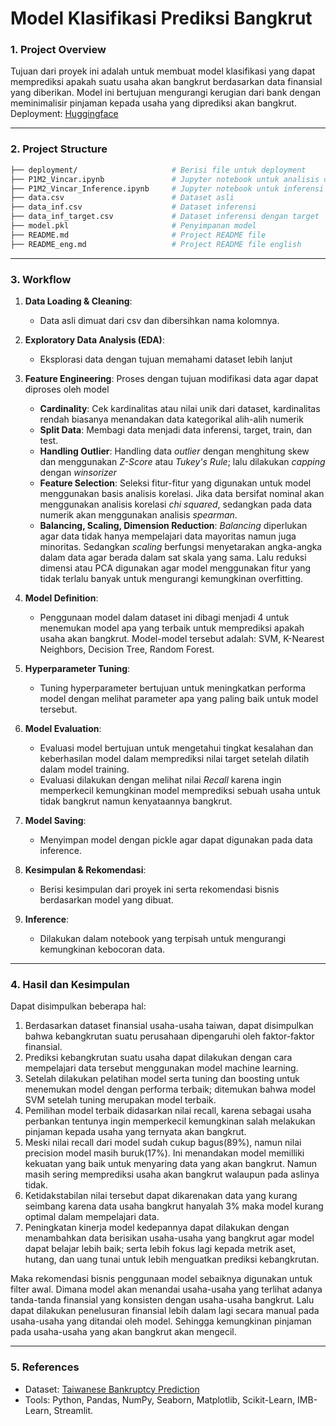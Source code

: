 # Model Klasifikasi Prediksi Bangkrut

### 1. Project Overview
Tujuan dari proyek ini adalah untuk membuat model klasifikasi yang dapat memprediksi apakah suatu usaha akan bangkrut berdasarkan data finansial yang diberikan. Model ini bertujuan mengurangi kerugian dari bank dengan meminimalisir pinjaman kepada usaha yang diprediksi akan bangkrut. <br>
Deployment: [Huggingface](https://huggingface.co/spaces/vincar12/bankrupt_predict)

---

### 2. Project Structure
```bash
├── deployment/                     # Berisi file untuk deployment
├── P1M2_Vincar.ipynb               # Jupyter notebook untuk analisis dan pembuatan model
├── P1M2_Vincar_Inference.ipynb     # Jupyter notebook untuk inferensi model
├── data.csv                        # Dataset asli
├── data_inf.csv                    # Dataset inferensi
├── data_inf_target.csv             # Dataset inferensi dengan target
├── model.pkl                       # Penyimpanan model
├── README.md                       # Project README file
├── README_eng.md                   # Project README file english
```

---

### 3. Workflow

1. **Data Loading & Cleaning**:
   - Data asli dimuat dari csv dan dibersihkan nama kolomnya.
   
2. **Exploratory Data Analysis (EDA)**:
   - Eksplorasi data dengan tujuan memahami dataset lebih lanjut

3. **Feature Engineering**: Proses dengan tujuan modifikasi data agar dapat diproses oleh model
   - **Cardinality**: Cek kardinalitas atau nilai unik dari dataset, kardinalitas rendah biasanya menandakan data kategorikal alih-alih numerik
   - **Split Data**: Membagi data menjadi data inferensi, target, train, dan test.
   - **Handling Outlier**: Handling data *outlier* dengan menghitung skew dan menggunakan *Z-Score* atau *Tukey's Rule*; lalu dilakukan *capping* dengan *winsorizer*
   - **Feature Selection**: Seleksi fitur-fitur yang digunakan untuk model menggunakan basis analisis korelasi. Jika data bersifat nominal akan menggunakan analisis korelasi *chi squared*, sedangkan pada data numerik akan menggunakan analisis *spearman*.
   - **Balancing, Scaling, Dimension Reduction**: *Balancing* diperlukan agar data tidak hanya mempelajari data mayoritas namun juga minoritas. Sedangkan *scaling* berfungsi menyetarakan angka-angka dalam data agar berada dalam sat skala yang sama. Lalu reduksi dimensi atau PCA digunakan agar model menggunakan fitur yang tidak terlalu banyak untuk mengurangi kemungkinan overfitting.

4. **Model Definition**:
   - Penggunaan model dalam dataset ini dibagi menjadi 4 untuk menemukan model apa yang terbaik untuk memprediksi apakah usaha akan bangkrut. Model-model tersebut adalah: SVM, K-Nearest Neighbors, Decision Tree, Random Forest.

5. **Hyperparameter Tuning**:
   - Tuning hyperparameter bertujuan untuk meningkatkan performa model dengan melihat parameter apa yang paling baik untuk model tersebut.

6. **Model Evaluation**:
   - Evaluasi model bertujuan untuk mengetahui tingkat kesalahan dan keberhasilan model dalam memprediksi nilai target setelah dilatih dalam model training.
   - Evaluasi dilakukan dengan melihat nilai *Recall* karena ingin memperkecil kemungkinan model memprediksi sebuah usaha untuk tidak bangkrut namun kenyataannya bangkrut.

7. **Model Saving**:
   - Menyimpan model dengan pickle agar dapat digunakan pada data inference.
     
8. **Kesimpulan & Rekomendasi**:
   - Berisi kesimpulan dari proyek ini serta rekomendasi bisnis berdasarkan model yang dibuat.

9. **Inference**:
    - Dilakukan dalam notebook yang terpisah untuk mengurangi kemungkinan kebocoran data.

---

### 4. Hasil dan Kesimpulan
Dapat disimpulkan beberapa hal:
1. Berdasarkan dataset finansial usaha-usaha taiwan, dapat disimpulkan bahwa kebangkrutan suatu perusahaan dipengaruhi oleh faktor-faktor finansial.
2. Prediksi kebangkrutan suatu usaha dapat dilakukan dengan cara mempelajari data tersebut menggunakan model machine learning.
3. Setelah dilakukan pelatihan model serta tuning dan boosting untuk menemukan model dengan performa terbaik; ditemukan bahwa model SVM setelah tuning merupakan model terbaik.
4. Pemilihan model terbaik didasarkan nilai recall, karena sebagai usaha perbankan tentunya ingin memperkecil kemungkinan salah melakukan pinjaman kepada usaha yang ternyata akan bangkrut.
5. Meski nilai recall dari model sudah cukup bagus(89%), namun nilai precision model masih buruk(17%). Ini menandakan model memilliki kekuatan yang baik untuk menyaring data yang akan bangkrut. Namun masih sering memprediksi usaha akan bangkrut walaupun pada aslinya tidak.
6. Ketidakstabilan nilai tersebut dapat dikarenakan data yang kurang seimbang karena data usaha bangkrut hanyalah 3% maka model kurang optimal dalam mempelajari data.
7. Peningkatan kinerja model kedepannya dapat dilakukan dengan menambahkan data berisikan usaha-usaha yang bangkrut agar model dapat belajar lebih baik; serta lebih fokus lagi kepada metrik aset, hutang, dan uang tunai untuk lebih menguatkan prediksi kebangkrutan.

Maka rekomendasi bisnis penggunaan model sebaiknya digunakan untuk filter awal. Dimana model akan menandai usaha-usaha yang terlihat adanya tanda-tanda finansial yang konsisten dengan usaha-usaha bangkrut. Lalu dapat dilakukan penelusuran finansial lebih dalam lagi secara manual pada usaha-usaha yang ditandai oleh model. Sehingga kemungkinan pinjaman pada usaha-usaha yang akan bangkrut akan mengecil.

---

### 5. References
- Dataset: [Taiwanese Bankruptcy Prediction](https://archive.ics.uci.edu/dataset/572/taiwanese+bankruptcy+prediction)
- Tools: Python, Pandas, NumPy, Seaborn, Matplotlib, Scikit-Learn, IMB-Learn, Streamlit.
